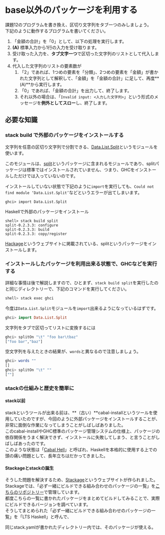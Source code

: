 # base以外のパッケージを利用する

課題12のプログラムを書き換え、区切り文字列をタブ一つのみしましょう。  
下記のように動作するプログラムを書いてください。

1. 「金額の合計」を「0」として、以下の処理を実行します。
2. **(A)** 標準入力から1行の入力を受け取ります。
3. 受け取った入力を、**タブ文字一つ**で区切った文字列のリストとして代入します。
4. 代入した文字列のリストの要素数が
    1. 「2」であれば、1つめの要素を「分類」、2つめの要素を「金額」が書かれた文字列として解釈して、「金額」を「金額の合計」に足して、再度**(A)**から実行します。
    2. 「0」であれば、「金額の合計」を出力して、終了します。
    3. それ以外の場合は、「`Invalid input: <入力した文字列>`」という形式のメッセージを**例外としてスロー**し、終了します。

## 必要な知識

### stack build で外部のパッケージをインストールする

文字列を任意の区切り文字列で分割できる、[Data.List.Split][1]というモジュールを使います。

[1]: http://hackage.haskell.org/package/split-0.2.3.3/docs/Data-List-Split.html

このモジュールは、[split][2]というパッケージに含まれるモジュールであり、splitパッケージは標準ではインストールされていません、つまり、GHCをインストールしただけでは入っていないのです。

[2]: http://hackage.haskell.org/package/split

インストールしていない状態で下記のように`import`を実行しても、`Could not find module ‘Data.List.Split’`などというエラーが出てしまいます。

```
ghci> import Data.List.Split
```

<!-- TODO: エラーメッセージをコピペ -->

Haskellで外部のパッケージをインストール

<!-- TODO: cabal new-buildも？ -->

```
shell> stack build split
split-0.2.3.3: configure
split-0.2.3.3: build
split-0.2.3.3: copy/register
```

[Hackage][3]というウェブサイトに掲載されている、splitというパッケージをインストールします。

[3]: http://hackage.haskell.org/

### インストールしたパッケージを利用出来る状態で、GHCなどを実行する

<!-- TODO: cabal new-execでも同じことが出来るはず -->

詳細な事情は後で解説しますので、ひとまず、`stack build split`を実行したのと同じディレクトリーで、下記のコマンドを実行してください。

```haskell
shell> stack exec ghci
```

今度は`Data.List.Split`モジュールを`import`出来るようになっているはずです。

```haskell
ghci> import Data.List.Split
```

文字列をタブで区切ってリストに変換するには

```haskell
ghci> splitOn "\t" "foo bar\tbaz"
["foo bar","baz"]
```

空文字列を与えたときの結果が、`words`と異なるので注意しましょう。

```haskell
ghci> words ""
[]
ghci> splitOn "\t" ""
[""]
```

### stackの仕組みと歴史を簡単に

#### stack以前

stackというツールが出来る前は、**（古い）**cabal-installというツールを使用していたのですが、今回のように外部パッケージをインストールすることが、非常に面倒な作業になってしまうことがしばしばありました。  
このcabal-installやGHC標準のパッケージ管理システムの仕様上、パッケージの依存関係をうまく解決できず、インストールに失敗してしまう、と言うことがしばしばあったのです。  
このような状態は「[Cabal Hell][4]」と呼ばれ、Haskellを本格的に使用する上での頭の痛い問題として、長年立ちはだかってきました。

[4]: http://www.well-typed.com/blog/2014/09/how-we-might-abolish-cabal-hell-part-1/

#### Stackageとstackの誕生

そうした問題を解決するため、[Stackage][5]というウェブサイトが作られました。  
Stackageでは、「必ず一緒にビルドできる組み合わせのパッケージの一覧」を[こちらのリポジトリー][6]で管理しています。  
都度こちらの一覧に書かれたパッケージをまとめてビルドしてみることで、実際にビルドできるバージョンを調べています。  
そうしてまとめられた「必ず一緒にビルドできる組み合わせのパッケージの一覧」を「LTS Haskell」と呼んで、

[5]: https://www.stackage.org/
[6]: https://github.com/commercialhaskell/stackage/

同じstack.yamlが書かれたディレクトリー内では、そのパッケージが使える。
